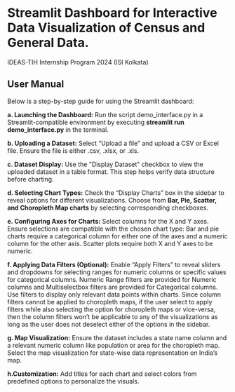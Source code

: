 # Streamlit Dashboard for Interactive Data Visualization of Census and General Data.
IDEAS-TIH Internship Program 2024 (ISI Kolkata)


## User Manual
Below is a step-by-step guide for using the Streamlit dashboard:

**a. Launching the Dashboard:**
Run the script demo_interface.py in a Streamlit-compatible environment by executing **streamlit run demo_interface.py** in the terminal.

**b. Uploading a Dataset:**
Select “Upload a file” and upload a CSV or Excel file. Ensure the file is either .csv, .xlsx, or .xls.

**c. Dataset Display:**
Use the "Display Dataset" checkbox to view the uploaded dataset in a table format. This step helps verify data structure before charting.

**d. Selecting Chart Types:**
Check the “Display Charts” box in the sidebar to reveal options for different visualizations. Choose from **Bar, Pie, Scatter, and Choropleth Map charts** by selecting corresponding checkboxes.

**e. Configuring Axes for Charts:**
Select columns for the X and Y axes. Ensure selections are compatible with the chosen chart type: Bar and pie charts require a categorical column for either one of the axes and a numeric column for the other axis. Scatter plots require both X and Y axes to be numeric.

**f. Applying Data Filters (Optional):**
Enable “Apply Filters” to reveal sliders and dropdowns for selecting ranges for numeric columns or specific values for categorical columns. Numeric Range filters are provided for Numeric columns and Multiselectbox filters are provided for Categorical columns. Use filters to display only relevant data points within charts. Since column filters cannot be applied to choropleth maps, if the user select to apply filters while also selecting the option for choropleth maps or vice-versa, then the column filters won’t be applicable to any of the visualizations as long as the user does not deselect either of the options in the sidebar.

**g. Map Visualization:**
Ensure the dataset includes a state name column and a relevant numeric column like population or area for the choropleth map. Select the map visualization for state-wise data representation on India’s map.

**h.Customization:**
Add titles for each chart and select colors from predefined options to personalize the visuals.
